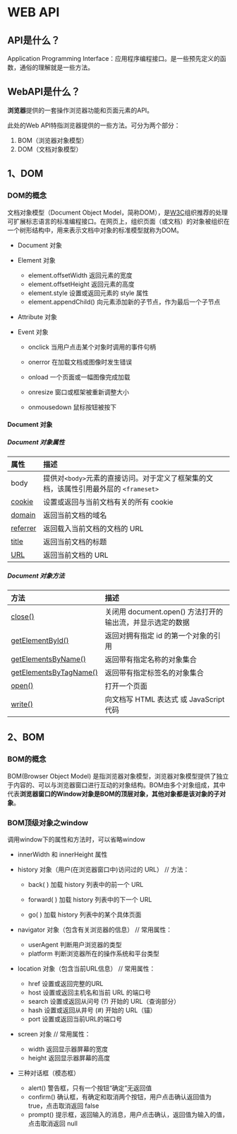 # WEB API

## API是什么？

Application Programming Interface：应用程序编程接口。是一些预先定义的函数，通俗的理解就是一些方法。

## WebAPI是什么？

**浏览器**提供的一套操作浏览器功能和页面元素的API。

此处的Web API特指浏览器提供的一些方法。可分为两个部分：

1. BOM（浏览器对象模型）
2. DOM（文档对象模型）

## 1、DOM

### DOM的概念

文档对象模型（Document Object Model，简称DOM），是[W3C](http://baike.baidu.com/item/W3C)组织推荐的处理可扩展标志语言的标准编程接口。在网页上，组织页面（或文档）的对象被组织在一个树形结构中，用来表示文档中对象的标准模型就称为DOM。

- Document 对象

- Element 对象

  - element.offsetWidth   返回元素的宽度
  - element.offsetHeight   返回元素的高度
  - element.style   设置或返回元素的 style 属性
  - element.appendChild()   向元素添加新的子节点，作为最后一个子节点

- Attribute 对象

- Event 对象

  - onclick   当用户点击某个对象时调用的事件句柄

  - onerror   在加载文档或图像时发生错误
  - onload   一个页面或一幅图像完成加载
  - onresize   窗口或框架被重新调整大小
  - onmousedown   鼠标按钮被按下

#### Document 对象

##### Document 对象属性

| 属性                                                         | 描述                                                         |
| :----------------------------------------------------------- | :----------------------------------------------------------- |
| body                                                         | 提供对` <body> `元素的直接访问。对于定义了框架集的文档，该属性引用最外层的 `<frameset>` |
| [cookie](https://www.w3school.com.cn/jsref/prop_doc_cookie.asp) | 设置或返回与当前文档有关的所有 cookie                        |
| [domain](https://www.w3school.com.cn/jsref/prop_doc_domain.asp) | 返回当前文档的域名                                           |
| [referrer](https://www.w3school.com.cn/jsref/prop_doc_referrer.asp) | 返回载入当前文档的文档的 URL                                 |
| [title](https://www.w3school.com.cn/jsref/prop_doc_title.asp) | 返回当前文档的标题                                           |
| [URL](https://www.w3school.com.cn/jsref/prop_doc_url.asp)    | 返回当前文档的 URL                                           |

##### Document 对象方法

| 方法                                                         | 描述                                                      |
| :----------------------------------------------------------- | :-------------------------------------------------------- |
| [close()](https://www.w3school.com.cn/jsref/met_doc_close.asp) | 关闭用 document.open() 方法打开的输出流，并显示选定的数据 |
| [getElementById()](https://www.w3school.com.cn/jsref/met_doc_getelementbyid.asp) | 返回对拥有指定 id 的第一个对象的引用                      |
| [getElementsByName()](https://www.w3school.com.cn/jsref/met_doc_getelementsbyname.asp) | 返回带有指定名称的对象集合                                |
| [getElementsByTagName()](https://www.w3school.com.cn/jsref/met_doc_getelementsbytagname.asp) | 返回带有指定标签名的对象集合                              |
| [open()](https://www.w3school.com.cn/jsref/met_doc_open.asp) | 打开一个页面                                              |
| [write()](https://www.w3school.com.cn/jsref/met_doc_write.asp) | 向文档写 HTML 表达式 或 JavaScript 代码                   |

## 2、BOM

### BOM的概念

BOM(Browser Object Model) 是指浏览器对象模型，浏览器对象模型提供了独立于内容的、可以与浏览器窗口进行互动的对象结构。BOM由多个对象组成，其中代表**浏览器窗口的Window对象是BOM的顶层对象，其他对象都是该对象的子对象**。

### BOM顶级对象之window

调用window下的属性和方法时，可以省略window

- innerWidth 和 innerHeight 属性

- history 对象（用户(在浏览器窗口中)访问过的 URL） // 方法：

  - back( )    加载 history 列表中的前一个 URL

  - forward( )    加载 history 列表中的下一个 URL

  - go( )    加载 history 列表中的某个具体页面

- navigator 对象（包含有关浏览器的信息） // 常用属性：
  - userAgent    判断用户浏览器的类型
  - platform    判断浏览器所在的操作系统和平台类型

- location 对象（包含当前URL信息） // 常用属性：
  - href    设置或返回完整的URL
  - host    设置或返回主机名和当前 URL 的端口号
  - search    设置或返回从问号 (?) 开始的 URL（查询部分）
  - hash    设置或返回从井号 (#) 开始的 URL（锚）
  - port    设置或返回当前URL的端口号

- screen 对象 // 常用属性：
  - width  返回显示器屏幕的宽度
  - height  返回显示器屏幕的高度

- 三种对话框（模态框）
  - alert()  警告框，只有一个按钮“确定”无返回值
  - confirm()  确认框，有确定和取消两个按钮，用户点击确认返回值为 true，点击取消返回 false
  - prompt()  提示框，返回输入的消息，用户点击确认，返回值为输入的值，点击取消返回 null